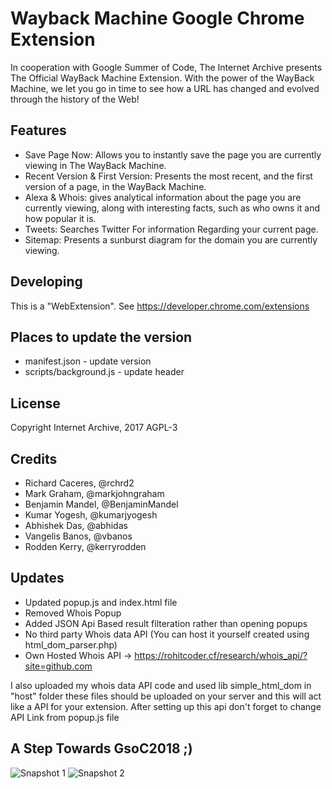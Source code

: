 # Wayback Machine Google Chrome Extension

In cooperation with Google Summer of Code, The Internet Archive presents
The Official WayBack Machine Extension. With the power of the WayBack Machine,
we let you go in time to see how a URL has changed and evolved through the
history of the Web!

## Features

- Save Page Now: Allows you to instantly save the page you are currently viewing
  in The WayBack Machine.
- Recent Version & First Version: Presents the most recent, and the first version
  of a page, in the WayBack Machine.
- Alexa & Whois: gives analytical information about the page you are currently
  viewing, along with interesting facts, such as who owns it and how popular
  it is.
- Tweets: Searches Twitter For information Regarding your current page.
- Sitemap: Presents a sunburst diagram for the domain you are currently viewing.

## Developing

This is a "WebExtension". See https://developer.chrome.com/extensions


## Places to update the version

- manifest.json - update version
- scripts/background.js - update header


## License

Copyright Internet Archive, 2017
AGPL-3


## Credits

- Richard Caceres, @rchrd2
- Mark Graham, @markjohngraham
- Benjamin Mandel, @BenjaminMandel
- Kumar Yogesh, @kumarjyogesh
- Abhishek Das, @abhidas
- Vangelis Banos, @vbanos
- Rodden Kerry, @kerryrodden

## Updates
 - Updated popup.js and index.html file
 - Removed Whois Popup
 - Added JSON Api Based result filteration rather than opening popups
 - No third party Whois data API (You can host it yourself created using html_dom_parser.php) 
 - Own Hosted Whois API -> https://rohitcoder.cf/research/whois_api/?site=github.com
 
 I also uploaded my whois data API code and used lib simple_html_dom in "host" folder these files should be uploaded on your server and this will act like a API for your extension. After setting up this api don't forget to change API Link from popup.js file
 ## A Step Towards GsoC2018 ;) 
 
![Snapshot 1](https://raw.githubusercontent.com/rohitcoder/wayback-machine-chrome/master/1.PNG)
![Snapshot 2](https://raw.githubusercontent.com/rohitcoder/wayback-machine-chrome/master/2.PNG)
